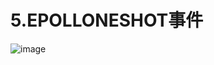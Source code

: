 # 5.EPOLLONESHOT事件  



![image](https://user-images.githubusercontent.com/58176267/182597681-178110c1-9fa6-486b-8d7c-4e7769a08785.png)  
